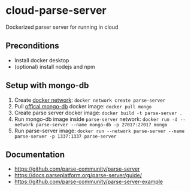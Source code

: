 # cloud-parse-server
Dockerized parser server for running in cloud

## Preconditions
 - Install docker desktop
 - (optional) install nodejs and npm

## Setup with mongo-db
1. Create [docker network](https://docs.docker.com/get-started/07_multi_container/): `docker network create parse-server`
2. Pull [offical mongo-db](https://hub.docker.com/_/mongo) docker image: `docker pull mongo`
3. Create parse server docker image: `docker build -t parse-server .`
4. Run mongo-db image inside `parse-server` network: `docker run -d --network parse-server --name mongo-db -p 27017:27017 mongo`
5. Run parse-server image: `docker run --network parse-server --name parse-server -p 1337:1337 parse-server`

## Documentation
- https://github.com/parse-community/parse-server
- https://docs.parseplatform.org/parse-server/guide/
- https://github.com/parse-community/parse-server-example